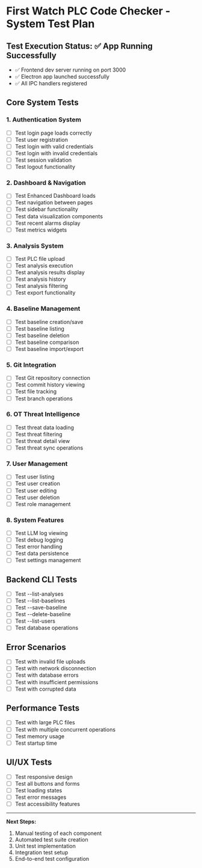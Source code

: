 # First Watch PLC Code Checker - System Test Plan

## Test Execution Status: ✅ App Running Successfully
- ✅ Frontend dev server running on port 3000
- ✅ Electron app launched successfully 
- ✅ All IPC handlers registered

## Core System Tests

### 1. Authentication System
- [ ] Test login page loads correctly
- [ ] Test user registration
- [ ] Test login with valid credentials
- [ ] Test login with invalid credentials
- [ ] Test session validation
- [ ] Test logout functionality

### 2. Dashboard & Navigation
- [ ] Test Enhanced Dashboard loads
- [ ] Test navigation between pages
- [ ] Test sidebar functionality
- [ ] Test data visualization components
- [ ] Test recent alarms display
- [ ] Test metrics widgets

### 3. Analysis System
- [ ] Test PLC file upload
- [ ] Test analysis execution
- [ ] Test analysis results display
- [ ] Test analysis history
- [ ] Test analysis filtering
- [ ] Test export functionality

### 4. Baseline Management
- [ ] Test baseline creation/save
- [ ] Test baseline listing
- [ ] Test baseline deletion
- [ ] Test baseline comparison
- [ ] Test baseline import/export

### 5. Git Integration
- [ ] Test Git repository connection
- [ ] Test commit history viewing
- [ ] Test file tracking
- [ ] Test branch operations

### 6. OT Threat Intelligence
- [ ] Test threat data loading
- [ ] Test threat filtering
- [ ] Test threat detail view
- [ ] Test threat sync operations

### 7. User Management
- [ ] Test user listing
- [ ] Test user creation
- [ ] Test user editing
- [ ] Test user deletion
- [ ] Test role management

### 8. System Features
- [ ] Test LLM log viewing
- [ ] Test debug logging
- [ ] Test error handling
- [ ] Test data persistence
- [ ] Test settings management

## Backend CLI Tests
- [ ] Test --list-analyses
- [ ] Test --list-baselines
- [ ] Test --save-baseline
- [ ] Test --delete-baseline
- [ ] Test --list-users
- [ ] Test database operations

## Error Scenarios
- [ ] Test with invalid file uploads
- [ ] Test with network disconnection
- [ ] Test with database errors
- [ ] Test with insufficient permissions
- [ ] Test with corrupted data

## Performance Tests
- [ ] Test with large PLC files
- [ ] Test with multiple concurrent operations
- [ ] Test memory usage
- [ ] Test startup time

## UI/UX Tests
- [ ] Test responsive design
- [ ] Test all buttons and forms
- [ ] Test loading states
- [ ] Test error messages
- [ ] Test accessibility features

---

**Next Steps:**
1. Manual testing of each component
2. Automated test suite creation
3. Unit test implementation
4. Integration test setup
5. End-to-end test configuration
